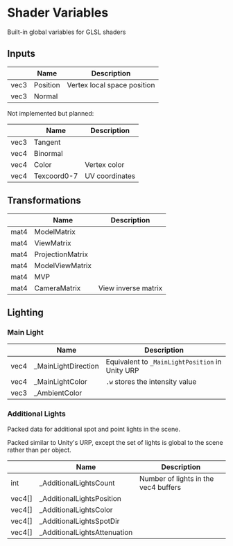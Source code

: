 # Shader Variables

Built-in global variables for GLSL shaders

## Inputs

||Name|Description
|---|---|---
|vec3|Position|Vertex local space position
|vec3|Normal|

Not implemented but planned:

||Name|Description
|---|---|---
|vec3|Tangent|
|vec4|Binormal|
|vec4|Color|Vertex color
|vec4|Texcoord0-7|UV coordinates

## Transformations

||Name|Description
|---|---|---
|mat4|ModelMatrix|
|mat4|ViewMatrix|
|mat4|ProjectionMatrix|
|mat4|ModelViewMatrix|
|mat4|MVP|
|mat4|CameraMatrix|View inverse matrix

## Lighting

### Main Light

||Name|Description
|---|---|---
|vec4|_MainLightDirection|Equivalent to `_MainLightPosition` in Unity URP
|vec4|_MainLightColor|`.w` stores the intensity value
|vec3|_AmbientColor|

### Additional Lights

Packed data for additional spot and point lights in the scene.

Packed similar to Unity's URP, except the set of lights is global to the scene rather than per object.

||Name|Description
|---|---|---
|int|_AdditionalLightsCount|Number of lights in the vec4 buffers
|vec4[]|_AdditionalLightsPosition|
|vec4[]|_AdditionalLightsColor|
|vec4[]|_AdditionalLightsSpotDir|
|vec4[]|_AdditionalLightsAttenuation|
